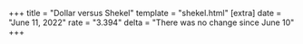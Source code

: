 +++
title = "Dollar versus Shekel"
template = "shekel.html"
[extra]
date = "June 11, 2022"
rate = "3.394"
delta = "There was no change since June 10"
+++
